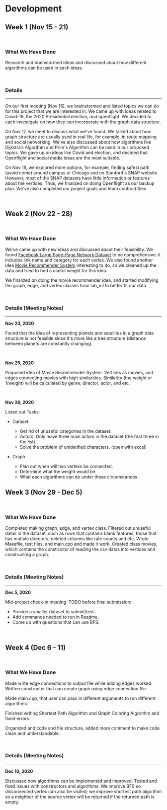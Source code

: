 # Development

## Week 1 (Nov 15 - 21)

<br />

### What We Have Done

Research and brainstormed ideas and discussed about how different algorithms can be used in each ideas. 

<br />

### Details
---

On our first meeting (Nov 16), we brainstormed and listed topics we can do for this project that we are interested in. We came up with ideas related to Covid-19, the 2020 Presidential election, and openflight. We decided to each investigate on how they can incorporate with the graph data structure.

On Nov 17, we meet to discuss what we've found. We talked about how graph structure are usually used in real life, for example, in route mapping and social networking. We've also discussed about how algorithms like Dijkstra’s Algorithm and Prim's Algorithm can be used in our proposed topics. We gave up on ideas like Covid and election, and decided that Openflight and social media ideas are the most suitable. 

On Nov 18, we explored more options, for example, finding safest path (avoid crime) around campus or Chicago and on Stanford's SNAP website. However, most of the SNAP datasets have little information or features about the vertices. Thus, we finalized on doing Openflight as our backup plan. We've also completed our project goals and team contract files.

<br />

## Week 2 (Nov 22 - 28)
<br />

### What We Have Done

We've came up with new ideas and discussed about their feasibility. We found [Facebook Large Page-Page Network Dataset](http://snap.stanford.edu/data/facebook-large-page-page-network.html) to be comprehensive: it includes link name and category for each vertex. We also found another idea [Movie Recommender System](https://www.kaggle.com/rounakbanik/movie-recommender-systems) interesting to do, so we cleaned up the data and tried to find a useful weight for this idea.

We finalized on doing the movie recommender idea, and started modifying the graph, edge, and vertex classes from lab_ml to better fit our data.

<br />

### Details (Meeting Notes)
---

**Nov 23, 2020**

Found that the idea of representing planets and satellites in a graph data structure is not feasible since it's more like a tree structure (distance between planets are constantly changing).

<br />

**Nov 25, 2020**

Proposed idea of Movie Recommender System. Vertices as movies, and edges connecting movies with high similarities. Similarity (the weight or 1/weight) will be calculated by genre, director, actor, and etc. 

<br />

**Nov 26, 2020**

Listed out Tasks:

- Dataset:

    - Get rid of unuseful categories in the dataset. 
    - Actors: Only leave three main actors in the dataset (the first three in the list)
    - Solve the problem of unidetified characters. (open with excel)

- Graph

    - Plan out when will two vertexs be connected.
    - Determine what the weight would be.
    - What each algorithms can do under these circumstances. 


## Week 3 (Nov 29 - Dec 5)
<br />

### What We Have Done

Completed making graph, edge, and vertex class. Filtered out unuseful datas in the dataset, such as rows that contains blank features, those that has mutiple directors, deleted columns like rate counts and etc. Wrote Makefile, test files, and main.cpp and made it work. Created class movies, which contains the constructor of reading the csv datas into vertices and constructing a graph.


<br />

### Details (Meeting Notes)
---

**Dec 5, 2020**

Mid-project check-in meeting. TODO before final submission:

- Provide a smaller dataset to submit/test.
- Add commands needed to run in Readme.
- Come up with questions that can use BFS.

<br/>

## Week 4 (Dec 6 - 11)
<br />

### What We Have Done

Made write edge connections to output file while adding edges worked. Written constructor that can create graph using edge connection file.

Made main.cpp, that user can pass in different arguments to run different algorithms.

Finished writing Shortest Path Algorithm and Graph Coloring Algorithm and fixed errors.

Organized and code and file structure, added more comment to make code clean and understandable.

<br />

### Details (Meeting Notes)
---

**Dec 10, 2020**

Discussed how algorithms can be implemented and improved. Tested and fixed issues with constructors and algorithms. We improve BFS so disconnected vertex can also be visited; we improve shortest path algorithm so a neighbor of the source vertex will be returned if the returned path is empty.
